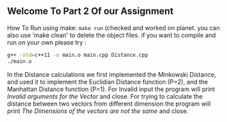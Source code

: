 ## Welcome To Part 2 Of our Assignment
How To Run using make: `make run` (checked and worked on planet.
you can also use 'make clean' to delete the object files.
if you want to compile and run on your own please try :
```bash
g++ -std=c++11 -o main.o main.cpp Distance.cpp
./main.o
```
In the Distance calculations we first implemented the Minkowski Distance, and used it to implement the Euclidian Distance function (P=2), and the Manhattan Distance function (P=1).
For Invalid input the program will print _Invalid arguments for the Vector_ and close.
For trying to calculate the distance between two vectors from different dimension the program will print _The Dimensions of the vectors are not the same_ and close.
